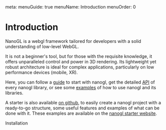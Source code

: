 <route lang="yaml">
meta:
  menuGuide: true
  menuName: Introduction
  menuOrder: 0
</route>

<div class="full-content-wrapper">

# Introduction

NanoGL is a webgl framework tailored for developers with a solid understanding of low-level WebGL.

It is not a beginner's tool, but for those with the requisite knowledge, it offers unparalleled control and power in 3D rendering. Its lightweight yet robust architecture is ideal for complex applications, particularly on low performance devices (mobile, XR).

<UISpacing/>

Here, you can follow a [guide](/guide/getting-started/installation) to start with nanogl, get the detailed [API](/api) of every
nanogl library, or see some [examples](/examples) of how to use nanogl and its libraries.

<UISpacing/>

A starter is also available [on github](https://github.com/makemepulse/nanogl-starter), to easily create a nanogl project with a ready-to-go structure, some useful features and examples of what can be done with it. These examples are available on the [nanogl starter website](https://sample.nanogl.com/).

<StarterPreview />

</div>

<div class="nav-wrapper without-toc">
  <RouterLink to="/guide/getting-started/installation" class="next">Installation</RouterLink>
</div>